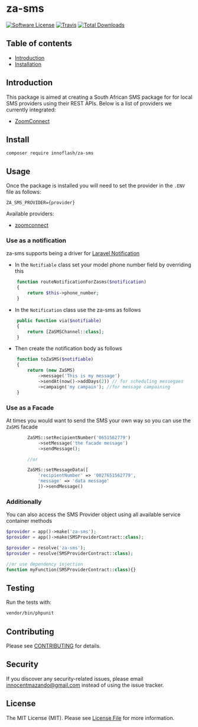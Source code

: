 # za-sms

[![Software License](https://img.shields.io/badge/license-MIT-brightgreen.svg?style=flat-square)](LICENSE.md)
[![Travis](https://img.shields.io/travis/innoflash/za-sms.svg?style=flat-square)]()
[![Total Downloads](https://img.shields.io/packagist/dt/innoflash/za-sms.svg?style=flat-square)](https://packagist.org/packages/innoflash/za-sms)
## Table of contents
* [Introduction](#introduction)
* [Installation](#install)

## Introduction
This package is aimed at creating a South African SMS package for for local SMS providers using their REST APIs.
Below is a list of providers we currently integrated: 
* [ZoomConnect](https://www.zoomconnect.com/)

## Install
`composer require innoflash/za-sms`

## Usage
Once the package is installed you will need to set the provider in the ```.ENV``` file as follows:
```env
ZA_SMS_PROVIDER={provider}
```

Available providers:

* [zoomconnect](./setups/zoomconnect.md)

### Use as a notification
za-sms supports being a driver for [Laravel Notification](https://laravel.com/docs/6.x/notifications)

* In the ```Notifiable``` class set your model phone number field by overriding this
```php
    function routeNotificationForZasms($notification)
    {
        return $this->phone_number;
    }
```

* In the ```Notification``` class use the za-sms as follows
```php
    public function via($notifiable)
    {
        return [ZaSMSChannel::class];
    }
```

* Then create the notification body as follows
```php
    function toZaSMS($notifiable)
    {
        return (new ZaSMS)
            ->message('This is my message')  
            ->sendAt(now()->addDays(2)) // for scheduling messegaes 
            ->campaign('my campain'); //for message campaining
    }
```

### Use as a Facade
At times you would want to send the SMS your own way so you can use the ```ZaSMS``` facade
```php
        ZaSMS::setRecipientNumber('0651562779')
            ->setMessage('the facade message')
            ->sendMessage();

        //or

        ZaSMS::setMessageData([
            'recipientNumber' => '0027651562779',
            'message' => 'data message'
            ])->sendMessage()
```

### Additionally
You can also access the SMS Provider object using all available service container methods
```php
$provider = app()->make('za-sms');
$provider = app()->make(SMSProviderContract::class);

$provider = resolve('za-sms');
$provider = resolve(SMSProviderContract::class);

//or use dependency injection
function myFunction(SMSProviderContract::class){}
```
## Testing
Run the tests with:

``` bash
vendor/bin/phpunit
```

## Contributing
Please see [CONTRIBUTING](CONTRIBUTING.md) for details.

## Security
If you discover any security-related issues, please email innocentmazando@gmail.com instead of using the issue tracker.

## License
The MIT License (MIT). Please see [License File](/LICENSE.md) for more information.